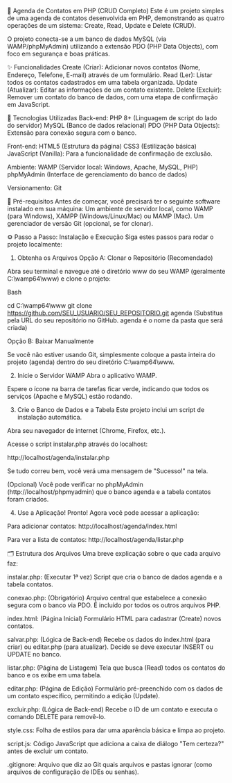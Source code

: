📖 Agenda de Contatos em PHP (CRUD Completo)
Este é um projeto simples de uma agenda de contatos desenvolvida em PHP, demonstrando as quatro operações de um sistema: Create, Read, Update e Delete (CRUD).

O projeto conecta-se a um banco de dados MySQL (via WAMP/phpMyAdmin) utilizando a extensão PDO (PHP Data Objects), com foco em segurança e boas práticas.

✨ Funcionalidades
Create (Criar): Adicionar novos contatos (Nome, Endereço, Telefone, E-mail) através de um formulário.
Read (Ler): Listar todos os contatos cadastrados em uma tabela organizada.
Update (Atualizar): Editar as informações de um contato existente.
Delete (Excluir): Remover um contato do banco de dados, com uma etapa de confirmação em JavaScript.

🚀 Tecnologias Utilizadas
Back-end:
PHP 8+ (Linguagem de script do lado do servidor)
MySQL (Banco de dados relacional)
PDO (PHP Data Objects): Extensão para conexão segura com o banco.

Front-end:
HTML5 (Estrutura da página)
CSS3 (Estilização básica)
JavaScript (Vanilla): Para a funcionalidade de confirmação de exclusão.

Ambiente:
WAMP (Servidor local: Windows, Apache, MySQL, PHP)
phpMyAdmin (Interface de gerenciamento do banco de dados)

Versionamento:
Git

🔧 Pré-requisitos
Antes de começar, você precisará ter o seguinte software instalado em sua máquina:
Um ambiente de servidor local, como WAMP (para Windows), XAMPP (Windows/Linux/Mac) ou MAMP (Mac).
Um gerenciador de versão Git (opcional, se for clonar).

⚙️ Passo a Passo: Instalação e Execução
Siga estes passos para rodar o projeto localmente:

1. Obtenha os Arquivos
Opção A: Clonar o Repositório (Recomendado)

Abra seu terminal e navegue até o diretório www do seu WAMP (geralmente C:\wamp64\www) e clone o projeto:

Bash

cd C:\wamp64\www
git clone https://github.com/SEU_USUARIO/SEU_REPOSITORIO.git agenda
(Substitua pela URL do seu repositório no GitHub. agenda é o nome da pasta que será criada)

Opção B: Baixar Manualmente

Se você não estiver usando Git, simplesmente coloque a pasta inteira do projeto (agenda) dentro do seu diretório C:\wamp64\www.

2. Inicie o Servidor WAMP
Abra o aplicativo WAMP.

Espere o ícone na barra de tarefas ficar verde, indicando que todos os serviços (Apache e MySQL) estão rodando.

3. Crie o Banco de Dados e a Tabela
Este projeto inclui um script de instalação automática.

Abra seu navegador de internet (Chrome, Firefox, etc.).

Acesse o script instalar.php através do localhost:

http://localhost/agenda/instalar.php

Se tudo correu bem, você verá uma mensagem de "Sucesso!" na tela.

(Opcional) Você pode verificar no phpMyAdmin (http://localhost/phpmyadmin) que o banco agenda e a tabela contatos foram criados.

4. Use a Aplicação!
Pronto! Agora você pode acessar a aplicação:

Para adicionar contatos: http://localhost/agenda/index.html

Para ver a lista de contatos: http://localhost/agenda/listar.php

🗂️ Estrutura dos Arquivos
Uma breve explicação sobre o que cada arquivo faz:

instalar.php: (Executar 1ª vez) Script que cria o banco de dados agenda e a tabela contatos.

conexao.php: (Obrigatório) Arquivo central que estabelece a conexão segura com o banco via PDO. É incluído por todos os outros arquivos PHP.

index.html: (Página Inicial) Formulário HTML para cadastrar (Create) novos contatos.

salvar.php: (Lógica de Back-end) Recebe os dados do index.html (para criar) ou editar.php (para atualizar). Decide se deve executar INSERT ou UPDATE no banco.

listar.php: (Página de Listagem) Tela que busca (Read) todos os contatos do banco e os exibe em uma tabela.

editar.php: (Página de Edição) Formulário pré-preenchido com os dados de um contato específico, permitindo a edição (Update).

excluir.php: (Lógica de Back-end) Recebe o ID de um contato e executa o comando DELETE para removê-lo.

style.css: Folha de estilos para dar uma aparência básica e limpa ao projeto.

script.js: Código JavaScript que adiciona a caixa de diálogo "Tem certeza?" antes de excluir um contato.

.gitignore: Arquivo que diz ao Git quais arquivos e pastas ignorar (como arquivos de configuração de IDEs ou senhas).
